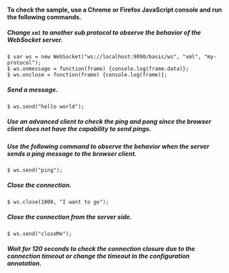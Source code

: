 #### To check the sample, use a Chrome or Firefox JavaScript console and run the following commands.
##### Change `xml` to another sub protocol to observe the behavior of the WebSocket server.
```
$ var ws = new WebSocket("ws://localhost:9090/basic/ws", "xml", "my-protocol");
$ ws.onmessage = function(frame) {console.log(frame.data)};
$ ws.onclose = function(frame) {console.log(frame)};
```
##### Send a message.
```
$ ws.send("hello world");
```
##### Use an advanced client to check the ping and pong since the browser client does not have the capability to send pings.
##### Use the following command to observe the behavior when the server sends a ping message to the browser client.
```
$ ws.send("ping");
```
##### Close the connection.
```
$ ws.close(1000, "I want to go");
```
##### Close the connection from the server side.
```
$ ws.send("closeMe");
```
##### Wait for 120 seconds to check the connection closure due to the connection timeout or change the timeout in the configuration annotation.